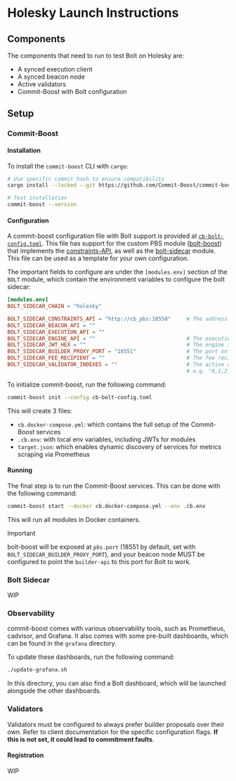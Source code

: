 # Holesky Launch Instructions

## Components
The components that need to run to test Bolt on Holesky are:
- A synced execution client
- A synced beacon node
- Active validators
- Commit-Boost with Bolt configuration

## Setup

### Commit-Boost
#### Installation
To install the `commit-boost` CLI with `cargo`:
```bash
# Use specific commit hash to ensure compatibility
cargo install --locked --git https://github.com/Commit-Boost/commit-boost-client --rev aed00e8 commit-boost

# Test installation
commit-boost --version
```
#### Configuration
A commit-boost configuration file with Bolt support is provided at [`cb-bolt-config.toml`](./cb-bolt-config.toml). This file has support
for the custom PBS module ([bolt-boost](../../bolt-boost)) that implements the [constraints-API](https://chainbound.github.io/bolt-docs/api/builder), as
well as the [bolt-sidecar](../../bolt-sidecar) module. This file can be used as a template for your own configuration.

The important fields to configure are under the `[modules.env]` section of the `BOLT` module, which contain the environment variables to configure
the bolt sidecar:
```toml
[modules.env]
BOLT_SIDECAR_CHAIN = "holesky"

BOLT_SIDECAR_CONSTRAINTS_API = "http://cb_pbs:18550"     # The address of the PBS module (static)
BOLT_SIDECAR_BEACON_API = ""
BOLT_SIDECAR_EXECUTION_API = ""
BOLT_SIDECAR_ENGINE_API = ""                             # The execution layer engine API endpoint
BOLT_SIDECAR_JWT_HEX = ""                                # The engine JWT used to authenticate with the engine API
BOLT_SIDECAR_BUILDER_PROXY_PORT = "18551"                # The port on which the sidecar builder-API will listen on. This is what your beacon node should connect to.
BOLT_SIDECAR_FEE_RECIPIENT = ""                          # The fee recipient
BOLT_SIDECAR_VALIDATOR_INDEXES = ""                      # The active validator indexes (can be defined as a comma-separated list, or a range)
                                                         # e.g. "0,1,2,3,4" or "0..4", or a combination of both
```

To initialize commit-boost, run the following command:
```bash
commit-boost init --config cb-bolt-config.toml
```

This will create 3 files:
- `cb.docker-compose.yml`: which contains the full setup of the Commit-Boost services
- `.cb.env`: with local env variables, including JWTs for modules
- `target.json`: which enables dynamic discovery of services for metrics scraping via Prometheus

#### Running
The final step is to run the Commit-Boost services. This can be done with the following command:
```bash
commit-boost start --docker cb.docker-compose.yml --env .cb.env
```
This will run all modules in Docker containers.

> [!IMPORTANT]
> bolt-boost will be exposed at `pbs.port` (18551 by default, set with `BOLT_SIDECAR_BUILDER_PROXY_PORT`), and your beacon node MUST be configured
> to point the `builder-api` to this port for Bolt to work.

### Bolt Sidecar
WIP

### Observability
commit-boost comes with various observability tools, such as Prometheus, cadvisor, and Grafana. It also comes with some pre-built dashboards,
which can be found in the `grafana` directory.

To update these dashboards, run the following command:
```bash
./update-grafana.sh
```

In this directory, you can also find a Bolt dashboard, which will be launched alongside the other dashboards.

### Validators
Validators must be configured to always prefer builder proposals over their own. Refer to client documentation for the specific configuration flags.
**If this is not set, it could lead to commitment faults**.

#### Registration
WIP

